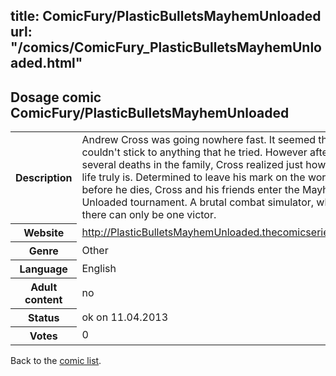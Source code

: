 title: ComicFury/PlasticBulletsMayhemUnloaded
url: "/comics/ComicFury_PlasticBulletsMayhemUnloaded.html"
---
Dosage comic ComicFury/PlasticBulletsMayhemUnloaded
-----------------------------------------

<table class="comicinfo">
<tr>
<th>Description</th><td>Andrew Cross was going nowhere fast. It seemed that he couldn't stick to anything that he tried. However after several deaths in the family, Cross realized just how short life truly is. Determined to leave his mark on the world before he dies, Cross and his friends enter the Mayhem Unloaded tournament. A brutal combat simulator, where there can only be one victor.</td>
</tr>
<tr>
<th>Website</th><td><a href="http://PlasticBulletsMayhemUnloaded.thecomicseries.com/">http://PlasticBulletsMayhemUnloaded.thecomicseries.com/</a></td>
</tr>
<tr>
<th>Genre</th><td>Other</td>
</tr>
<tr>
<th>Language</th><td>English</td>
</tr>
<tr>
<th>Adult content</th><td>no</td>
</tr>
<tr>
<th>Status</th><td>ok on 11.04.2013</td>
</tr>
<tr>
<th>Votes</th><td>0</div></td>
</tr>
</table>

Back to the [comic list](../comic-index.html).
